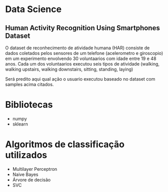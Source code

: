 # Data Science

## Human Activity Recognition Using Smartphones Dataset

O dataset de reconhecimento de atividade humana (HAR) consiste de dados
coletados pelos sensores de um telefone (acelerometro e giroscopio) em um
experimento envolvendo 30 voluntaarios com idade entre 19 e 48 anos. Cada
um dos voluntaarios executou seis tipos de atividade (walking, walking upstairs,
walking downstairs, sitting, standing, laying) 

Será predito aqui qual ação o usuario executou baseado no dataset com samples acima citados.

# Bibliotecas
* numpy
* sklearn

# Algoritmos de classificação utilizados

* Multilayer Perceptron
* Naive Bayes
* Árvore de decisão
* SVC
